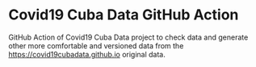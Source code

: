 # Covid19 Cuba Data GitHub Action

GitHub Action of Covid19 Cuba Data project to check data and generate other more comfortable and versioned data from the https://covid19cubadata.github.io original data.
